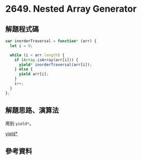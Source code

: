 # 2649. Nested Array Generator

## 解題程式碼

```javascript
var inorderTraversal = function* (arr) {
  let i = 0;

  while (i < arr.length) {
    if (Array.isArray(arr[i])) {
      yield* inorderTraversal(arr[i]);
    } else {
      yield arr[i];
    }
    i++;
  }
};
```

## 解題思路、演算法

用到 `yield*`。

[yield\*](https://developer.mozilla.org/zh-CN/docs/Web/JavaScript/Reference/Operators/yield*)

## 參考資料
